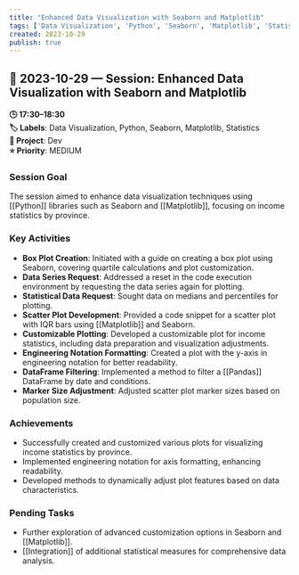 ```yaml
---
title: "Enhanced Data Visualization with Seaborn and Matplotlib"
tags: ['Data Visualization', 'Python', 'Seaborn', 'Matplotlib', 'Statistics']
created: 2023-10-29
publish: true
---
```


## 📅 2023-10-29 — Session: Enhanced Data Visualization with Seaborn and Matplotlib

**🕒 17:30–18:30**  
**🏷️ Labels**: Data Visualization, Python, Seaborn, Matplotlib, Statistics  
**📂 Project**: Dev  
**⭐ Priority**: MEDIUM  


### Session Goal
The session aimed to enhance data visualization techniques using [[Python]] libraries such as Seaborn and [[Matplotlib]], focusing on income statistics by province.

### Key Activities
- **Box Plot Creation**: Initiated with a guide on creating a box plot using Seaborn, covering quartile calculations and plot customization.
- **Data Series Request**: Addressed a reset in the code execution environment by requesting the data series again for plotting.
- **Statistical Data Request**: Sought data on medians and percentiles for plotting.
- **Scatter Plot Development**: Provided a code snippet for a scatter plot with IQR bars using [[Matplotlib]] and Seaborn.
- **Customizable Plotting**: Developed a customizable plot for income statistics, including data preparation and visualization adjustments.
- **Engineering Notation Formatting**: Created a plot with the y-axis in engineering notation for better readability.
- **DataFrame Filtering**: Implemented a method to filter a [[Pandas]] DataFrame by date and conditions.
- **Marker Size Adjustment**: Adjusted scatter plot marker sizes based on population size.

### Achievements
- Successfully created and customized various plots for visualizing income statistics by province.
- Implemented engineering notation for axis formatting, enhancing readability.
- Developed methods to dynamically adjust plot features based on data characteristics.

### Pending Tasks
- Further exploration of advanced customization options in Seaborn and [[Matplotlib]].
- [[Integration]] of additional statistical measures for comprehensive data analysis.
